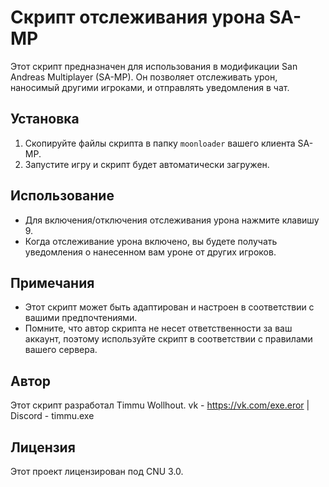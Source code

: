 # Скрипт отслеживания урона SA-MP

Этот скрипт предназначен для использования в модификации San Andreas Multiplayer (SA-MP). Он позволяет отслеживать урон, наносимый другими игроками, и отправлять уведомления в чат.

## Установка

1. Скопируйте файлы скрипта в папку `moonloader` вашего клиента SA-MP.
2. Запустите игру и скрипт будет автоматически загружен.

## Использование

- Для включения/отключения отслеживания урона нажмите клавишу 9.
- Когда отслеживание урона включено, вы будете получать уведомления о нанесенном вам уроне от других игроков.

## Примечания

- Этот скрипт может быть адаптирован и настроен в соответствии с вашими предпочтениями.
- Помните, что автор скрипта не несет ответственности за ваш аккаунт, поэтому используйте скрипт в соответствии с правилами вашего сервера.

## Автор

Этот скрипт разработал Timmu Wollhout.
vk - https://vk.com/exe.eror | Discord - timmu.exe

## Лицензия

Этот проект лицензирован под CNU 3.0.
